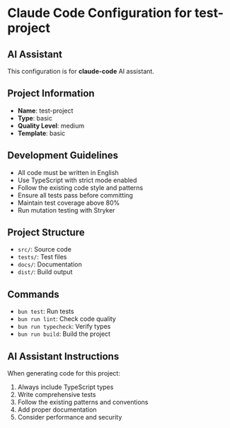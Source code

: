 # Claude Code Configuration for test-project

## AI Assistant

This configuration is for **claude-code** AI assistant.

## Project Information

- **Name**: test-project
- **Type**: basic
- **Quality Level**: medium
- **Template**: basic

## Development Guidelines

- All code must be written in English
- Use TypeScript with strict mode enabled
- Follow the existing code style and patterns
- Ensure all tests pass before committing
- Maintain test coverage above 80%
- Run mutation testing with Stryker

## Project Structure

- `src/`: Source code
- `tests/`: Test files
- `docs/`: Documentation
- `dist/`: Build output

## Commands

- `bun test`: Run tests
- `bun run lint`: Check code quality
- `bun run typecheck`: Verify types
- `bun run build`: Build the project

## AI Assistant Instructions

When generating code for this project:

1. Always include TypeScript types
2. Write comprehensive tests
3. Follow the existing patterns and conventions
4. Add proper documentation
5. Consider performance and security

